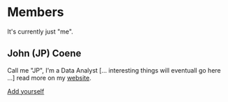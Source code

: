 # Members

It's currently just "me".

## John (JP) Coene

Call me "JP", I'm a Data Analyst [... interesting things will eventuall go here ...] read more on my [website](http://john-coene.com).

[Add yourself](https://github.com/news-r/website/blob/master/)
